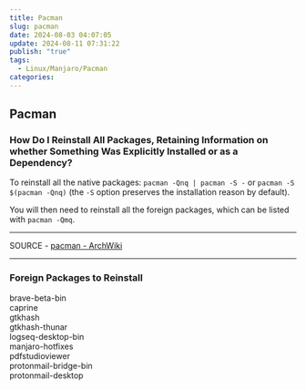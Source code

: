 ```yaml
---
title: Pacman
slug: pacman
date: 2024-08-03 04:07:05
update: 2024-08-11 07:31:22
publish: "true"
tags:
  - Linux/Manjaro/Pacman
categories: 
---
```

## Pacman

### How Do I Reinstall All Packages, Retaining Information on whether Something Was Explicitly Installed or as a Dependency?

To reinstall all the native packages: `pacman -Qnq | pacman -S -` or `pacman -S $(pacman -Qnq)` (the `-S` option preserves the installation reason by default).

You will then need to reinstall all the foreign packages, which can be listed with `pacman -Qmq`.

---

 SOURCE - [pacman - ArchWiki](https://wiki.archlinux.org/title/pacman#Manually_reinstalling_pacman)

 
---

### Foreign Packages to Reinstall

brave-beta-bin  
caprine  
gtkhash  
gtkhash-thunar  
logseq-desktop-bin  
manjaro-hotfixes  
pdfstudioviewer  
protonmail-bridge-bin  
protonmail-desktop
